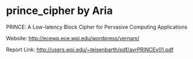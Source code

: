 prince_cipher by Aria
=============


PRINCE: A Low-latency Block Cipher for Pervasive Computing Applications

Website: http://ecewp.ece.wpi.edu/wordpress/vernam/

Report Link: http://users.wpi.edu/~teisenbarth/pdf/avrPRINCEv01.pdf
